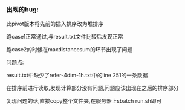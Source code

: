 ### 出现的bug:

此pivot版本将先前的插入排序改为堆排序

跑case1正常通过,与result.txt文件比较后发现正常

跑case2的时候在maxdistancesum的环节出现了问题

问题点:

result.txt中缺少了refer-4dim-1h.txt中的line 251的一条数据

在排序前进行读取,发现计算部分没有问题,问题应该出现在之后的排序部分

复现问题的话,直接copy整个文件夹,在服务器上sbatch run.sh即可

